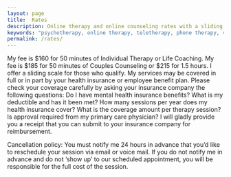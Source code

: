 ```yaml
---
layout: page
title:  Rates
description: Online therapy and online counseling rates with a sliding scale and may be covered by your health insurance.
keywords: "psychotherapy, online therapy, teletherapy, phone therapy, video chat, online counseling, healing, Oakland therapist, therapist, sliding scale, insurance, paypal, psychotherapist, adolescents,  PTSD, healing, psychology, integrative, development, growth, resilience, prevention, hope, depression, anxiety, grief, humanistic, srength-based, helpful, whole, holisitc, divorce, sibling therapy, motherhood, infertility, difficult pregnancy, addiction, family planning, support, fertility issues, relationships, California, sexuality, thriving"
permalink: /rates/
---
```

<p class="text-justify">
My fee is $160 for 50 minutes of Individual Therapy or Life Coaching. My fee is $185 for 50 minutes of Couples Counseling or $215 for 1.5 hours. I offer a sliding scale for those who qualify. My services may be covered in full or in part by your health insurance or employee benefit plan. Please check your coverage carefully by asking your insurance company the following questions:  Do I have mental health insurance benefits? What is my deductible and has it been met? How many sessions per year does my health insurance cover? What is the coverage amount per therapy session? Is approval required from my primary care physician? I will gladly provide you a receipt that you can submit to your insurance company for reimbursement.<p/><p/>Cancellation policy: You must notify me 24 hours in advance that you’d like to reschedule your session via email or voice mail. If you do not notify me in advance and do not ‘show up’ to our scheduled appointment, you will be responsible for the full cost of the session.
</p>